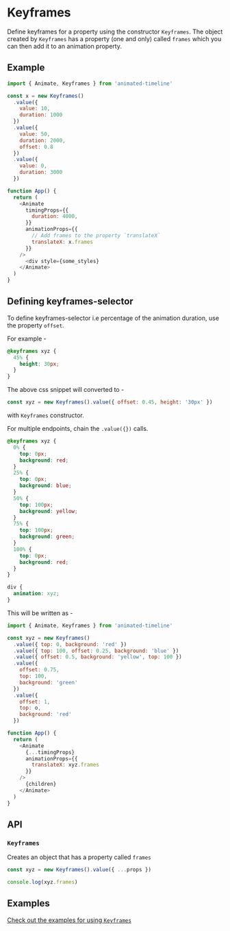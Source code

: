 # Keyframes

Define keyframes for a property using the constructor `Keyframes`. The object created by `Keyframes` has a property (one and only) called `frames` which you can then add it to an animation property.

## Example

```js
import { Animate, Keyframes } from 'animated-timeline'

const x = new Keyframes()
  .value({
    value: 10,
    duration: 1000
  })
  .value({
    value: 50,
    duration: 2000,
    offset: 0.8
  })
  .value({
    value: 0,
    duration: 3000
  })

function App() {
  return (
    <Animate
      timingProps={{
        duration: 4000,
      }}
      animationProps={{
        // Add frames to the property `translateX`
        translateX: x.frames
      }}
    />
      <div style={some_styles}
    </Animate>
  )
}
```

## Defining keyframes-selector

To define keyframes-selector i.e percentage of the animation duration, use the property `offset`.

For example -

```css
@keyframes xyz {
  45% {
    height: 30px;
  }
}
```

The above css snippet will converted to -

```js
const xyz = new Keyframes().value({ offset: 0.45, height: '30px' })
```

with `Keyframes` constructor.

For multiple endpoints, chain the `.value({})` calls.

```css
@keyframes xyz {
  0% {
    top: 0px;
    background: red;
  }
  25% {
    top: 0px;
    background: blue;
  }
  50% {
    top: 100px;
    background: yellow;
  }
  75% {
    top: 100px;
    background: green;
  }
  100% {
    top: 0px;
    background: red;
  }
}

div {
  animation: xyz;
}
```

This will be written as -

```js
import { Animate, Keyframes } from 'animated-timeline'

const xyz = new Keyframes()
  .value({ top: 0, background: 'red' })
  .value({ top: 100, offset: 0.25, background: 'blue' })
  .value({ offset: 0.5, background: 'yellow', top: 100 })
  .value({
    offset: 0.75,
    top: 100,
    background: 'green'
  })
  .value({
    offset: 1,
    top: o,
    background: 'red'
  })

function App() {
  return (
    <Animate
      {...timingProps}
      animationProps={{
        translateX: xyz.frames
      }}
    />
      {children}
    </Animate>
  )
}
```

## API

### `Keyframes`

Creates an object that has a property called `frames`

```js
const xyz = new Keyframes().value({ ...props })

console.log(xyz.frames)
```

## Examples

[Check out the examples for using `Keyframes`](../examples/Keyframes)
